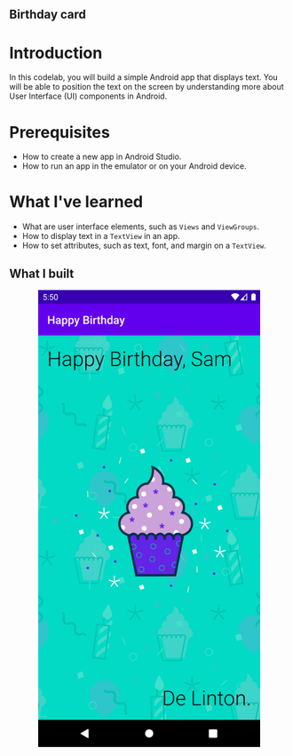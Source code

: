 ## Birthday card

# Introduction

In this codelab, you will build a simple Android app that displays text. You will be able to position the text on the screen by understanding more about User Interface (UI) components in Android.

# Prerequisites

* How to create a new app in Android Studio.
* How to run an app in the emulator or on your Android device.

# What I've learned

* What are user interface elements, such as `Views` and `ViewGroups`.
* How to display text in a `TextView` in an app.
* How to set attributes, such as text, font, and margin on a `TextView`.

## What I built

<p align="center">
  <img src="https://raw.githubusercontent.com/lintonjr/AndroidBasics/master/BirthdayCard/imgs/birthdaycard.png" alt="Birthdaycard screen" width="400">
</p>
